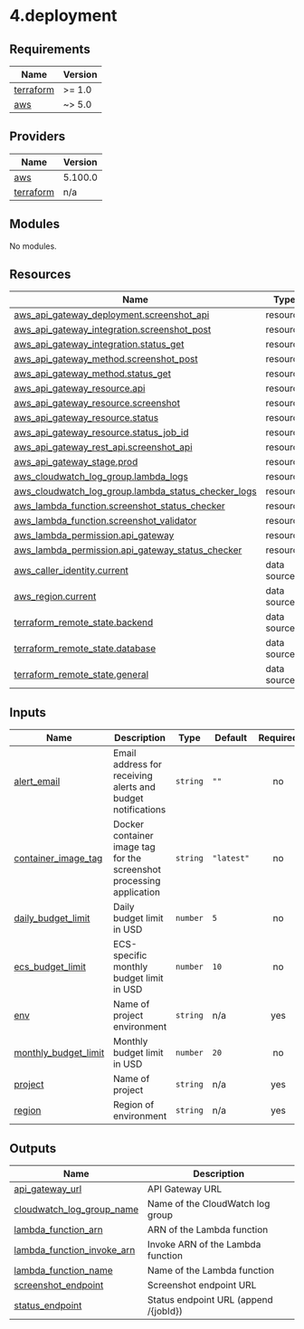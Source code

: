 # 4.deployment

<!-- BEGIN_TF_DOCS -->
## Requirements

| Name | Version |
|------|---------|
| <a name="requirement_terraform"></a> [terraform](#requirement\_terraform) | >= 1.0 |
| <a name="requirement_aws"></a> [aws](#requirement\_aws) | ~> 5.0 |

## Providers

| Name | Version |
|------|---------|
| <a name="provider_aws"></a> [aws](#provider\_aws) | 5.100.0 |
| <a name="provider_terraform"></a> [terraform](#provider\_terraform) | n/a |

## Modules

No modules.

## Resources

| Name | Type |
|------|------|
| [aws_api_gateway_deployment.screenshot_api](https://registry.terraform.io/providers/hashicorp/aws/latest/docs/resources/api_gateway_deployment) | resource |
| [aws_api_gateway_integration.screenshot_post](https://registry.terraform.io/providers/hashicorp/aws/latest/docs/resources/api_gateway_integration) | resource |
| [aws_api_gateway_integration.status_get](https://registry.terraform.io/providers/hashicorp/aws/latest/docs/resources/api_gateway_integration) | resource |
| [aws_api_gateway_method.screenshot_post](https://registry.terraform.io/providers/hashicorp/aws/latest/docs/resources/api_gateway_method) | resource |
| [aws_api_gateway_method.status_get](https://registry.terraform.io/providers/hashicorp/aws/latest/docs/resources/api_gateway_method) | resource |
| [aws_api_gateway_resource.api](https://registry.terraform.io/providers/hashicorp/aws/latest/docs/resources/api_gateway_resource) | resource |
| [aws_api_gateway_resource.screenshot](https://registry.terraform.io/providers/hashicorp/aws/latest/docs/resources/api_gateway_resource) | resource |
| [aws_api_gateway_resource.status](https://registry.terraform.io/providers/hashicorp/aws/latest/docs/resources/api_gateway_resource) | resource |
| [aws_api_gateway_resource.status_job_id](https://registry.terraform.io/providers/hashicorp/aws/latest/docs/resources/api_gateway_resource) | resource |
| [aws_api_gateway_rest_api.screenshot_api](https://registry.terraform.io/providers/hashicorp/aws/latest/docs/resources/api_gateway_rest_api) | resource |
| [aws_api_gateway_stage.prod](https://registry.terraform.io/providers/hashicorp/aws/latest/docs/resources/api_gateway_stage) | resource |
| [aws_cloudwatch_log_group.lambda_logs](https://registry.terraform.io/providers/hashicorp/aws/latest/docs/resources/cloudwatch_log_group) | resource |
| [aws_cloudwatch_log_group.lambda_status_checker_logs](https://registry.terraform.io/providers/hashicorp/aws/latest/docs/resources/cloudwatch_log_group) | resource |
| [aws_lambda_function.screenshot_status_checker](https://registry.terraform.io/providers/hashicorp/aws/latest/docs/resources/lambda_function) | resource |
| [aws_lambda_function.screenshot_validator](https://registry.terraform.io/providers/hashicorp/aws/latest/docs/resources/lambda_function) | resource |
| [aws_lambda_permission.api_gateway](https://registry.terraform.io/providers/hashicorp/aws/latest/docs/resources/lambda_permission) | resource |
| [aws_lambda_permission.api_gateway_status_checker](https://registry.terraform.io/providers/hashicorp/aws/latest/docs/resources/lambda_permission) | resource |
| [aws_caller_identity.current](https://registry.terraform.io/providers/hashicorp/aws/latest/docs/data-sources/caller_identity) | data source |
| [aws_region.current](https://registry.terraform.io/providers/hashicorp/aws/latest/docs/data-sources/region) | data source |
| [terraform_remote_state.backend](https://registry.terraform.io/providers/hashicorp/terraform/latest/docs/data-sources/remote_state) | data source |
| [terraform_remote_state.database](https://registry.terraform.io/providers/hashicorp/terraform/latest/docs/data-sources/remote_state) | data source |
| [terraform_remote_state.general](https://registry.terraform.io/providers/hashicorp/terraform/latest/docs/data-sources/remote_state) | data source |

## Inputs

| Name | Description | Type | Default | Required |
|------|-------------|------|---------|:--------:|
| <a name="input_alert_email"></a> [alert\_email](#input\_alert\_email) | Email address for receiving alerts and budget notifications | `string` | `""` | no |
| <a name="input_container_image_tag"></a> [container\_image\_tag](#input\_container\_image\_tag) | Docker container image tag for the screenshot processing application | `string` | `"latest"` | no |
| <a name="input_daily_budget_limit"></a> [daily\_budget\_limit](#input\_daily\_budget\_limit) | Daily budget limit in USD | `number` | `5` | no |
| <a name="input_ecs_budget_limit"></a> [ecs\_budget\_limit](#input\_ecs\_budget\_limit) | ECS-specific monthly budget limit in USD | `number` | `10` | no |
| <a name="input_env"></a> [env](#input\_env) | Name of project environment | `string` | n/a | yes |
| <a name="input_monthly_budget_limit"></a> [monthly\_budget\_limit](#input\_monthly\_budget\_limit) | Monthly budget limit in USD | `number` | `20` | no |
| <a name="input_project"></a> [project](#input\_project) | Name of project | `string` | n/a | yes |
| <a name="input_region"></a> [region](#input\_region) | Region of environment | `string` | n/a | yes |

## Outputs

| Name | Description |
|------|-------------|
| <a name="output_api_gateway_url"></a> [api\_gateway\_url](#output\_api\_gateway\_url) | API Gateway URL |
| <a name="output_cloudwatch_log_group_name"></a> [cloudwatch\_log\_group\_name](#output\_cloudwatch\_log\_group\_name) | Name of the CloudWatch log group |
| <a name="output_lambda_function_arn"></a> [lambda\_function\_arn](#output\_lambda\_function\_arn) | ARN of the Lambda function |
| <a name="output_lambda_function_invoke_arn"></a> [lambda\_function\_invoke\_arn](#output\_lambda\_function\_invoke\_arn) | Invoke ARN of the Lambda function |
| <a name="output_lambda_function_name"></a> [lambda\_function\_name](#output\_lambda\_function\_name) | Name of the Lambda function |
| <a name="output_screenshot_endpoint"></a> [screenshot\_endpoint](#output\_screenshot\_endpoint) | Screenshot endpoint URL |
| <a name="output_status_endpoint"></a> [status\_endpoint](#output\_status\_endpoint) | Status endpoint URL (append /{jobId}) |
<!-- END_TF_DOCS -->
